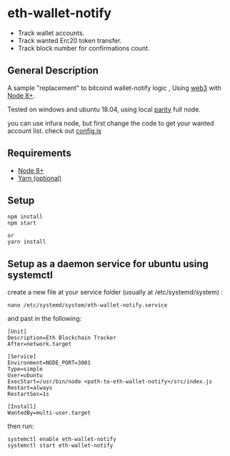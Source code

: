 # eth-wallet-notify
- Track wallet accounts.
- Track wanted Erc20 token transfer.
- Track block number for confirmations count.

## General Description
 A sample "replacement" to bitcoind wallet-notify logic , 
 Using [web3](https://github.com/ethereum/web3.js/) with [Node 8+](https://nodejs.org/en/).
 
 Tested on windows and ubuntu 18.04, using local [parity](https://github.com/paritytech/parity-ethereum/releases/tag/v2.1.10) full node.
 
 you can use infura node, but first change the code to get your wanted account list.
 check out [config.js](https://github.com/orelkabets/eth-wallet-notify/blob/master/config.js)
 
## Requirements
- [Node 8+](https://nodejs.org/en/)
- [Yarn (optional)](https://yarnpkg.com/en/)

## Setup
```
npm install
npm start

or 
yarn install
```


## Setup as a daemon service for ubuntu using systemctl
create a new file at your service folder (usually at /etc/systemd/system) :
```
nano /etc/systemd/system/eth-wallet-notify.service
```
and past in the following:
```
[Unit]
Description=Eth Blockchain Tracker
After=network.target

[Service]
Environment=NODE_PORT=3001
Type=simple
User=ubuntu
ExecStart=/usr/bin/node <path-to-eth-wallet-notify>/src/index.js
Restart=always
RestartSec=1s

[Install]
WantedBy=multi-user.target

```
then run:
```
systemctl enable eth-wallet-notify
systemctl start eth-wallet-notify
```



